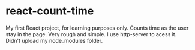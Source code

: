 # react-count-time
My first React project, for learning purposes only. Counts time as the user stay in the page. Very rough and simple. 
I use http-server to acess it.  
Didn't upload my node_modules folder. 
